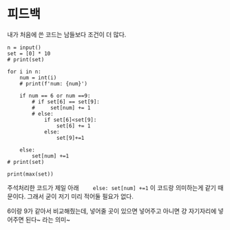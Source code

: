 # 피드백
내가 처음에 쓴 코드는 남들보다 조건이 더 많다. 

```
n = input()
set = [0] * 10
# print(set)

for i in n:
    num = int(i)
    # print(f'num: {num}')

    if num == 6 or num ==9:
        # if set[6] == set[9]:
        #     set[num] += 1
        # else:
            if set[6]<set[9]:
                set[6] += 1
            else:
                set[9]+=1

    else:
        set[num] +=1
# print(set)

print(max(set))
```

주석처리한 코드가 제일 아래 ```    else:
        set[num] +=1``` 이 코드랑 의미하는게 같기 때문이다. 그래서 굳이 저기 미리 적어둘 필요가 없다. 

6이랑 9가 같아서 비교해줬는데, 넣어줄 곳이 있으면 넣어주고 아니면 걍 자기자리에 넣어주면 된다~ 라는 의미~